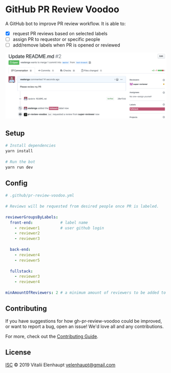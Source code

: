 # GitHub PR Review Voodoo

A GitHub bot to improve PR review workflow. It is able to:

- [x] request PR reviews based on selected labels
- [ ] assign PR to requestor or specific people
- [ ] add/remove labels when PR is opened or reviewed

![](assets/example.png)

## Setup

```sh
# Install dependencies
yarn install

# Run the bot
yarn run dev
```

## Config

```yml
# .github/pr-review-voodoo.yml

# Reviews will be requested from desired people once PR is labeled.

reviewerGroupsByLabels:
  front-end:            # label name
    - reviewer1         # user github login
    - reviewer2
    - reviewer3

  back-end:
    - reviewer4
    - reviewer5

  fullstack:
    - reviewer3
    - reviewer4

minAmountOfReviewers: 2 # a minimum amount of reviewers to be added to PR

```

## Contributing

If you have suggestions for how gh-pr-review-voodoo could be improved, or want to report a bug, open an issue! We'd love all and any contributions.

For more, check out the [Contributing Guide](CONTRIBUTING.md).

## License

[ISC](LICENSE) © 2019 Vitalii Elenhaupt <velenhaupt@gmail.com>
